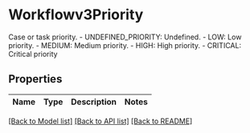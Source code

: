 # Workflowv3Priority

Case or task priority.   - UNDEFINED_PRIORITY: Undefined.  - LOW: Low priority.  - MEDIUM: Medium priority.  - HIGH: High priority.  - CRITICAL: Critical priority

## Properties

Name | Type | Description | Notes
------------ | ------------- | ------------- | -------------

[[Back to Model list]](../README.md#documentation-for-models) [[Back to API list]](../README.md#documentation-for-api-endpoints) [[Back to README]](../README.md)


